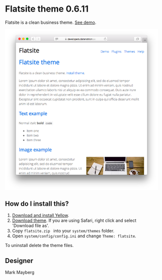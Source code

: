 Flatsite theme 0.6.11
====================
Flatsite is a clean business theme. [See demo](https://developers.datenstrom.se/themes/flatsite-theme).

<p align="center"><img src="flatsite-screenshot.png?raw=true" alt="Screenshot"></p>

## How do I install this?

1. [Download and install Yellow](https://github.com/datenstrom/yellow/).
2. [Download theme](https://github.com/datenstrom/yellow-themes/raw/master/zip/flatsite.zip). If you are using Safari, right click and select 'Download file as'.
3. Copy `flatsite.zip ` into your `system/themes` folder.
4. Open `system/config/config.ini` and change `Theme: flatsite`.

To uninstall delete the theme files.

## Designer

Mark Mayberg
